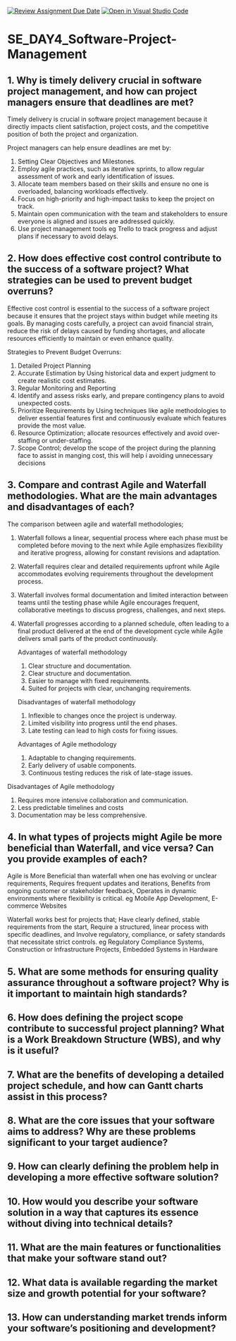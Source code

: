 [![Review Assignment Due Date](https://classroom.github.com/assets/deadline-readme-button-22041afd0340ce965d47ae6ef1cefeee28c7c493a6346c4f15d667ab976d596c.svg)](https://classroom.github.com/a/9pw6JKcu)
[![Open in Visual Studio Code](https://classroom.github.com/assets/open-in-vscode-2e0aaae1b6195c2367325f4f02e2d04e9abb55f0b24a779b69b11b9e10269abc.svg)](https://classroom.github.com/online_ide?assignment_repo_id=17025843&assignment_repo_type=AssignmentRepo)
# SE_DAY4_Software-Project-Management
## 1. Why is timely delivery crucial in software project management, and how can project managers ensure that deadlines are met?

Timely delivery is crucial in software project management because it directly impacts client satisfaction, project costs, and the competitive position of both the project and organization.

Project managers can help ensure deadlines are met by:

1. Setting Clear Objectives and Milestones.
2. Employ agile practices, such as iterative sprints, to allow regular assessment of work and early identification of issues.
3. Allocate team members based on their skills and ensure no one is overloaded, balancing workloads effectively.
4. Focus on high-priority and high-impact tasks to keep the project on track.
5. Maintain open communication with the team and stakeholders to ensure everyone is aligned and issues are addressed quickly.
6. Use project management tools eg Trello to track progress and adjust plans if necessary to avoid delays.

## 2. How does effective cost control contribute to the success of a software project? What strategies can be used to prevent budget overruns?

Effective cost control is essential to the success of a software project because it ensures that the project stays within budget while meeting its goals.
By managing costs carefully, a project can avoid financial strain, reduce the risk of delays caused by funding shortages, and allocate resources efficiently to maintain or even enhance quality.

Strategies to Prevent Budget Overruns:
1. Detailed Project Planning
2. Accurate Estimation by Using historical data and expert judgment to create realistic cost estimates.
3. Regular Monitoring and Reporting
4. Identify and assess risks early, and prepare contingency plans to avoid unexpected costs.
5. Prioritize Requirements by Using techniques like agile methodologies to deliver essential features first and continuously evaluate which features provide the most value. 
6. Resource Optimization; allocate resources effectively and avoid over-staffing or under-staffing. 
7. Scope Control; develop the scope of the project during the planning face to assist in manging cost, this will help i avoiding unnecessary decisions

## 3. Compare and contrast Agile and Waterfall methodologies. What are the main advantages and disadvantages of each?

The comparison between agile and waterfall methodologies;
1. Waterfall follows a linear, sequential process where each phase must be completed before moving to the next while Agile emphasizes flexibility and iterative progress, allowing for constant revisions and adaptation.
2. Waterfall requires clear and detailed requirements upfront while Agile accommodates evolving requirements throughout the development process.
3. Waterfall involves formal documentation and limited interaction between teams until the testing phase while Agile encourages frequent, collaborative meetings to discuss progress, challenges, and next steps.
4. Waterfall progresses according to a planned schedule, often leading to a final product delivered at the end of the development cycle while Agile delivers small parts of the product continuously.

   Advantages of waterfall methodology
   1.  Clear structure and documentation.
   2.  Clear structure and documentation.
   3.  Easier to manage with fixed requirements.
   4.  Suited for projects with clear, unchanging requirements.
  
   Disadvantages of waterfall methodology
   1.  Inflexible to changes once the project is underway.
   2.  Limited visibility into progress until the end phases.
   3.  Late testing can lead to high costs for fixing issues.
  
   Advantages of Agile methodology
   1. Adaptable to changing requirements.
   2. Early delivery of usable components.
   3. Continuous testing reduces the risk of late-stage issues.	

  Disadvantages of Agile methodology
 1. Requires more intensive collaboration and communication.
 2. Less predictable timelines and costs
 3. Documentation may be less comprehensive.


## 4. In what types of projects might Agile be more beneficial than Waterfall, and vice versa? Can you provide examples of each?
Agile is More Beneficial than waterfall when one has evolving or unclear requirements, Requires frequent updates and iterations, Benefits from ongoing customer or stakeholder feedback, Operates in dynamic environments where flexibility is critical. eg Mobile App Development, E-commerce Websites

Waterfall works best for projects that; Have clearly defined, stable requirements from the start, Require a structured, linear process with specific deadlines, and Involve regulatory, compliance, or safety standards that necessitate strict controls. eg Regulatory Compliance Systems, Construction or Infrastructure Projects, Embedded Systems in Hardware

## 5. What are some methods for ensuring quality assurance throughout a software project? Why is it important to maintain high standards?
## 6. How does defining the project scope contribute to successful project planning? What is a Work Breakdown Structure (WBS), and why is it useful?
## 7. What are the benefits of developing a detailed project schedule, and how can Gantt charts assist in this process?
## 8. What are the core issues that your software aims to address? Why are these problems significant to your target audience?
## 9. How can clearly defining the problem help in developing a more effective software solution?
## 10. How would you describe your software solution in a way that captures its essence without diving into technical details?
## 11. What are the main features or functionalities that make your software stand out?
## 12. What data is available regarding the market size and growth potential for your software?
## 13. How can understanding market trends inform your software’s positioning and development?
